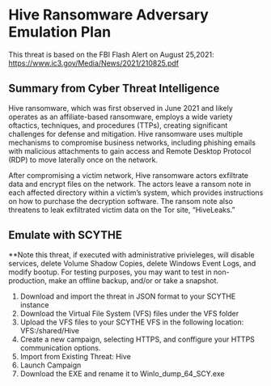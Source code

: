 # Hive Ransomware Adversary Emulation Plan

This threat is based on the FBI Flash Alert on August 25,2021: https://www.ic3.gov/Media/News/2021/210825.pdf

## Summary from Cyber Threat Intelligence
Hive ransomware, which was first observed in June 2021 and likely operates as an affiliate-based ransomware, employs a wide variety oftactics, techniques, and procedures (TTPs), creating significant challenges for defense and mitigation. Hive ransomware uses multiple mechanisms to compromise business networks, including phishing emails with malicious attachments to gain access and Remote Desktop Protocol (RDP) to move laterally once on the network.

After compromising a victim network, Hive ransomware actors exfiltrate data and encrypt files on the network. The actors leave a ransom note in each affected directory within a victim’s system, which provides instructions on how to purchase the decryption software. The ransom note also threatens to leak exfiltrated victim data on the Tor site, “HiveLeaks.”

## Emulate with SCYTHE
**Note this threat, if executed with administrative privieleges, will disable services, delete Volume Shadow Copies, delete Windows Event Logs, and modify bootup. For testing purposes, you may want to test in non-production, make an offline backup, and/or or take a snapshot.

1. Download and import the threat in JSON format to your SCYTHE instance 
2. Download the Virtual File System (VFS) files under the VFS folder
3. Upload the VFS files to your SCYTHE VFS in the following location: VFS:/shared/Hive
4. Create a new campaign, selecting HTTPS, and conffigure your HTTPS communication options.
5. Import from Existing Threat: Hive
6. Launch Campaign
7. Download the EXE and rename it to Winlo_dump_64_SCY.exe